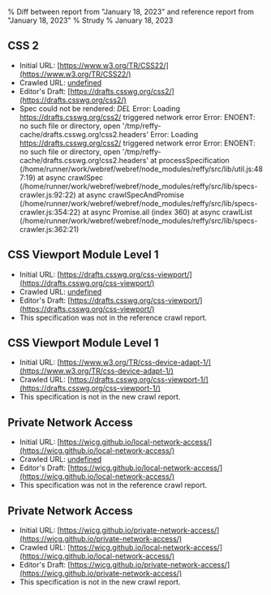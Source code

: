 % Diff between report from "January 18, 2023" and reference report from "January 18, 2023"
% Strudy
% January 18, 2023

## CSS 2

- Initial URL: [https://www.w3.org/TR/CSS22/](https://www.w3.org/TR/CSS22/)
- Crawled URL: [undefined](undefined)
- Editor's Draft: [https://drafts.csswg.org/css2/](https://drafts.csswg.org/css2/)
- Spec could not be rendered: *DEL* Error: Loading https://drafts.csswg.org/css2/ triggered network error Error: ENOENT: no such file or directory, open '/tmp/reffy-cache/drafts.csswg.org!css2.headers' Error: Loading https://drafts.csswg.org/css2/ triggered network error Error: ENOENT: no such file or directory, open '/tmp/reffy-cache/drafts.csswg.org!css2.headers'
    at processSpecification (/home/runner/work/webref/webref/node_modules/reffy/src/lib/util.js:487:19)
    at async crawlSpec (/home/runner/work/webref/webref/node_modules/reffy/src/lib/specs-crawler.js:92:22)
    at async crawlSpecAndPromise (/home/runner/work/webref/webref/node_modules/reffy/src/lib/specs-crawler.js:354:22)
    at async Promise.all (index 360)
    at async crawlList (/home/runner/work/webref/webref/node_modules/reffy/src/lib/specs-crawler.js:362:21)


## CSS Viewport Module Level 1

- Initial URL: [https://drafts.csswg.org/css-viewport/](https://drafts.csswg.org/css-viewport/)
- Crawled URL: [undefined](undefined)
- Editor's Draft: [https://drafts.csswg.org/css-viewport/](https://drafts.csswg.org/css-viewport/)
- This specification was not in the reference crawl report.


## CSS Viewport Module Level 1

- Initial URL: [https://www.w3.org/TR/css-device-adapt-1/](https://www.w3.org/TR/css-device-adapt-1/)
- Crawled URL: [https://drafts.csswg.org/css-viewport-1/](https://drafts.csswg.org/css-viewport-1/)
- This specification is not in the new crawl report.


## Private Network Access

- Initial URL: [https://wicg.github.io/local-network-access/](https://wicg.github.io/local-network-access/)
- Crawled URL: [undefined](undefined)
- Editor's Draft: [https://wicg.github.io/local-network-access/](https://wicg.github.io/local-network-access/)
- This specification was not in the reference crawl report.


## Private Network Access

- Initial URL: [https://wicg.github.io/private-network-access/](https://wicg.github.io/private-network-access/)
- Crawled URL: [https://wicg.github.io/local-network-access/](https://wicg.github.io/local-network-access/)
- Editor's Draft: [https://wicg.github.io/private-network-access/](https://wicg.github.io/private-network-access/)
- This specification is not in the new crawl report.



